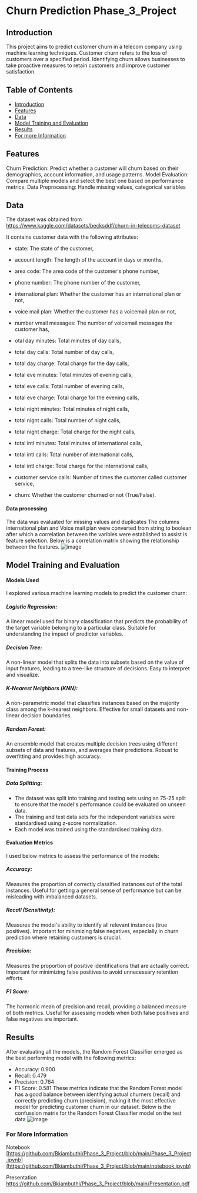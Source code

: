 # Churn Prediction Phase_3_Project

## Introduction
This project aims to predict customer churn in a telecom company using machine learning techniques. Customer churn refers to the loss of customers over a specified period. Identifying churn allows businesses to take proactive measures to retain customers and improve customer satisfaction.

## Table of Contents
- [Introduction](#Introduction)
- [Features](#Features)
- [Data](#data)
- [Model Training and Evaluation](#model-training-and-evaluation)
- [Results](#results)
- [For more Information](#For-more-Information)


## Features
Churn Prediction: Predict whether a customer will churn based on their demographics, account information, and usage patterns.
Model Evaluation: Compare multiple models and select the best one based on performance metrics.
Data Preprocessing: Handle missing values, categorical variables

## Data
The dataset was obtained from https://www.kaggle.com/datasets/becksddf/churn-in-telecoms-dataset

It contains customer data with the following attributes:

- state: The state of the customer,

- account length: The length of the account in days or months,

- area code: The area code of the customer's phone number,

- phone number: The phone number of the customer,

- international plan: Whether the customer has an international plan or not,

- voice mail plan: Whether the customer has a voicemail plan or not,

- number vmail messages: The number of voicemail messages the customer has,

- otal day minutes: Total minutes of day calls,

- total day calls: Total number of day calls,

- total day charge: Total charge for the day calls,

- total eve minutes: Total minutes of evening calls,

- total eve calls: Total number of evening calls,

- total eve charge: Total charge for the evening calls,

- total night minutes: Total minutes of night calls,

- total night calls: Total number of night calls,

- total night charge: Total charge for the night calls,

- total intl minutes: Total minutes of international calls,

- total intl calls: Total number of international calls,

- total intl charge: Total charge for the international calls,

- customer service calls: Number of times the customer called customer service,

- churn: Whether the customer churned or not (True/False).

#### Data processing
The data was evaluated for missing values and duplicates
The columns international plan and Voice mail plan were converted from string to boolean after which a correlation between the varibles were established to assist is feature selection. Below is a correlation matrix showing the relationship between the features.
![image](https://github.com/Bkiambuthi/Phase_3_Project/assets/67098705/60936a86-2048-4f68-a222-4b3b602ad2fa)


## Model Training and Evaluation
#### Models Used
I explored various machine learning models to predict the customer churn:

##### Logistic Regression:
A linear model used for binary classification that predicts the probability of the target variable belonging to a particular class.
Suitable for understanding the impact of predictor variables.

##### Decision Tree:
A non-linear model that splits the data into subsets based on the value of input features, leading to a tree-like structure of decisions.
Easy to interpret and visualize.

##### K-Nearest Neighbors (KNN):
A non-parametric model that classifies instances based on the majority class among the k-nearest neighbors.
Effective for small datasets and non-linear decision boundaries.

##### Random Forest:
An ensemble model that creates multiple decision trees using different subsets of data and features, and averages their predictions.
Robust to overfitting and provides high accuracy.

#### Training Process
##### Data Splitting:
- The dataset was split into training and testing sets using an 75-25 split to ensure that the model's performance could be evaluated on unseen data.
- The training and test data sets for the independent variables were standardised using z-score normalization.
- Each model was trained using the standardised training data.

#### Evaluation Metrics
I used below metrics to assess the performance of the models:

##### Accuracy:
Measures the proportion of correctly classified instances out of the total instances.
Useful for getting a general sense of performance but can be misleading with imbalanced datasets.
##### Recall (Sensitivity):
Measures the model's ability to identify all relevant instances (true positives).
Important for minimizing false negatives, especially in churn prediction where retaining customers is crucial.
##### Precision:
Measures the proportion of positive identifications that are actually correct.
Important for minimizing false positives to avoid unnecessary retention efforts.
##### F1 Score:
The harmonic mean of precision and recall, providing a balanced measure of both metrics.
Useful for assessing models when both false positives and false negatives are important.

## Results
After evaluating all the models, the Random Forest Classifier emerged as the best performing model with the following metrics:
- Accuracy: 0.900
- Recall: 0.479
- Precision: 0.764
- F1 Score: 0.581
These metrics indicate that the Random Forest model has a good balance between identifying actual churners (recall) and correctly predicting churn (precision), making it the most effective model for predicting customer churn in our dataset.
Below is the confussion matrix for the Random Forest Classifier model on the test data
![image](https://github.com/Bkiambuthi/Phase_3_Project/assets/67098705/de10eda8-2c28-41d6-9533-e8cd38cd0e02)

### For More Information
Notebook [https://github.com/Bkiambuthi/Phase_3_Project/blob/main/Phase_3_Project.ipynb](https://github.com/Bkiambuthi/Phase_3_Project/blob/main/notebook.ipynb)

Presentation https://github.com/Bkiambuthi/Phase_3_Project/blob/main/Presentation.pdf
